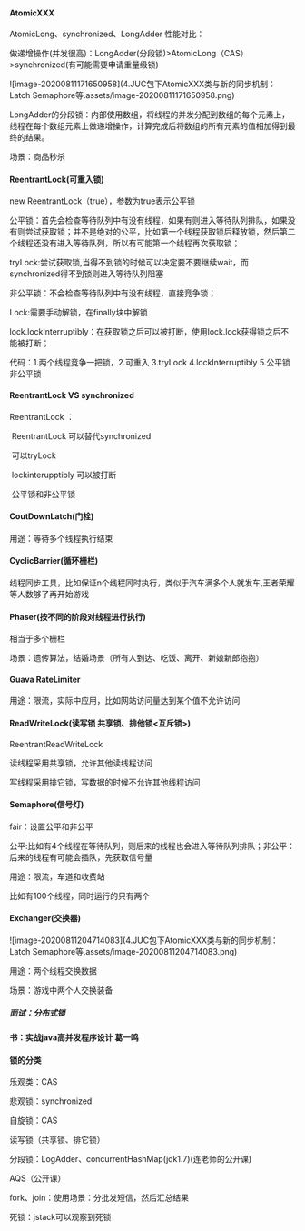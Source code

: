 #### AtomicXXX

AtomicLong、synchronized、LongAdder 性能对比：

做递增操作(并发很高)：LongAdder(分段锁)>AtomicLong（CAS）>synchronized(有可能需要申请重量级锁)

![image-20200811171650958](4.JUC包下AtomicXXX类与新的同步机制：Latch Semaphore等.assets/image-20200811171650958.png)

LongAdder的分段锁：内部使用数组，将线程的并发分配到数组的每个元素上，线程在每个数组元素上做递增操作，计算完成后将数组的所有元素的值相加得到最终的结果。

场景：商品秒杀

#### ReentrantLock(可重入锁)

new ReentrantLock（true），参数为true表示公平锁

公平锁：首先会检查等待队列中有没有线程，如果有则进入等待队列排队，如果没有则尝试获取锁；并不是绝对的公平，比如第一个线程获取锁后释放锁，然后第二个线程还没有进入等待队列，所以有可能第一个线程再次获取锁；

tryLock:尝试获取锁,当得不到锁的时候可以决定要不要继续wait，而synchronized得不到锁则进入等待队列阻塞

非公平锁：不会检查等待队列中有没有线程，直接竞争锁；

Lock:需要手动解锁，在finally块中解锁

lock.lockInterruptibly：在获取锁之后可以被打断，使用lock.lock获得锁之后不能被打断；

代码：1.两个线程竞争一把锁，2.可重入 3.tryLock 4.lockInterruptibly 5.公平锁非公平锁

#### ReentrantLock VS synchronized

ReentrantLock ：

​	ReentrantLock 可以替代synchronized

​	可以tryLock

​	lockinterupptibly 可以被打断

​	公平锁和非公平锁

#### CoutDownLatch(门栓)

用途：等待多个线程执行结束

#### CyclicBarrier(循环栅栏)

线程同步工具，比如保证n个线程同时执行，类似于汽车满多个人就发车,王者荣耀等人数够了再开始游戏

#### Phaser(按不同的阶段对线程进行执行)

相当于多个栅栏

场景：遗传算法，结婚场景（所有人到达、吃饭、离开、新娘新郎抱抱）

#### Guava RateLimiter

用途：限流，实际中应用，比如网站访问量达到某个值不允许访问

#### ReadWriteLock(读写锁 共享锁、排他锁<互斥锁>)

ReentrantReadWriteLock

读线程采用共享锁，允许其他读线程访问

写线程采用排它锁，写数据的时候不允许其他线程访问

#### Semaphore(信号灯)

fair：设置公平和非公平

公平:比如有4个线程在等待队列，则后来的线程也会进入等待队列排队；非公平：后来的线程有可能会插队，先获取信号量

用途：限流，车道和收费站

比如有100个线程，同时运行的只有两个

#### Exchanger(交换器)

![image-20200811204714083](4.JUC包下AtomicXXX类与新的同步机制：Latch Semaphore等.assets/image-20200811204714083.png)

用途：两个线程交换数据

场景：游戏中两个人交换装备

##### 面试：分布式锁

#### 书：实战java高并发程序设计 葛一鸣

#### 锁的分类

乐观类：CAS

悲观锁：synchronized

自旋锁：CAS

读写锁（共享锁、排它锁）

分段锁：LogAdder、concurrentHashMap(jdk1.7)(连老师的公开课)

AQS（公开课）

fork、join：使用场景：分批发短信，然后汇总结果

死锁：jstack可以观察到死锁